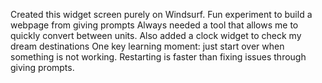 Created this widget screen purely on Windsurf. 
Fun experiment to build a webpage from giving prompts
Always needed a tool that allows me to quickly convert between units. Also added a clock widget to check my dream destinations
One key learning moment: just start over when something is not working. Restarting is faster than fixing issues through giving prompts. 

